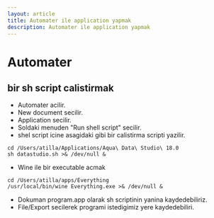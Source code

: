 ```yaml
---
layout: article
title: Automater ile application yapmak
description: Automater ile application yapmak
---
```


# Automater

## bir sh script calistirmak

- Automater acilir.
- New document secilir.
- Application secilir.
- Soldaki menuden "Run shell script" secilir.
- shel script icine asagidaki gibi bir calistirma scripti yazilir.
```
cd /Users/atilla/Applications/Aqua\ Data\ Studio\ 18.0
sh datastudio.sh >& /dev/null &
```
- Wine ile bir executable acmak
```
cd /Users/atilla/apps/Everything
/usr/local/bin/wine Everything.exe >& /dev/null &
```
- Dokuman program.app olarak sh scriptinin yanina kaydedebiliriz.
- File/Export secilerek programi istedigimiz yere kaydedebiliri.
